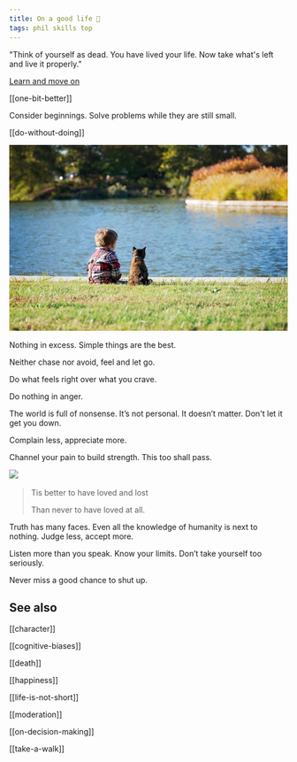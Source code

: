 ```yaml
---
title: On a good life 🌱
tags: phil skills top
---
```


"Think of yourself as dead. You have lived your life. Now take what's left and live it properly."

[Learn and move on](/the-past)

[[one-bit-better]]  

Consider beginnings. Solve problems while they are still small.

[[do-without-doing]] 

![](/static/img/boy-and-cat.jpeg)

Nothing in excess. Simple things are the best. 

Neither chase nor avoid, feel and let go. 

Do what feels right over what you crave.

Do nothing in anger. 

The world is full of nonsense. It’s not personal. It doesn’t matter. Don't let it get you down. 

Complain less, appreciate more. 

Channel your pain to build strength. This too shall pass. 

![](/static/img/notice-when-you-are-happy.png)

> Tis better to have loved and lost
>
> Than never to have loved at all.

Truth has many faces. Even all the knowledge of humanity is next to nothing. Judge less, accept more. 

Listen more than you speak. Know your limits. Don’t take yourself too seriously. 

Never miss a good chance to shut up.

## See also 

[[character]]

[[cognitive-biases]] 

[[death]]

[[happiness]]

[[life-is-not-short]] 

[[moderation]]

[[on-decision-making]]

[[take-a-walk]]

